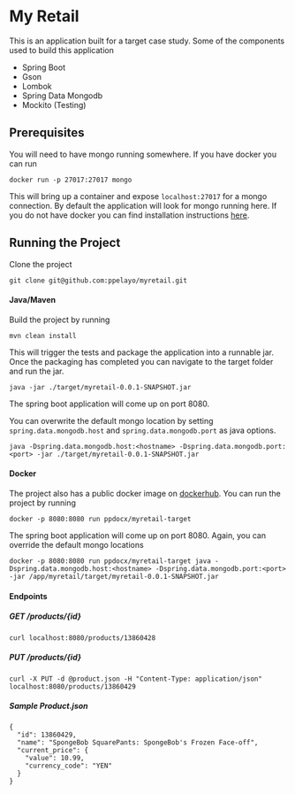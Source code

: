 # My Retail
This is an application built for a target case study.  Some of the components used to build this application

* Spring Boot
* Gson
* Lombok
* Spring Data Mongodb
* Mockito (Testing)

## Prerequisites
You will need to have mongo running somewhere. If you have docker you can run

    docker run -p 27017:27017 mongo

This will bring up a container and expose `localhost:27017` for a mongo connection.  By default the application will look for mongo running here.  If you do not have docker you can find installation instructions [here](https://docs.mongodb.com/manual/installation/).

## Running the Project

Clone the project

    git clone git@github.com:ppelayo/myretail.git

#### Java/Maven
Build the project by running

    mvn clean install

This will trigger the tests and package the application into a runnable jar.  Once the packaging has completed you can navigate to the target folder and run the jar.

    java -jar ./target/myretail-0.0.1-SNAPSHOT.jar

The spring boot application will come up on port 8080.

You can overwrite the default mongo location by setting `spring.data.mongodb.host` and `spring.data.mongodb.port` as java options.

    java -Dspring.data.mongodb.host:<hostname> -Dspring.data.mongodb.port:<port> -jar ./target/myretail-0.0.1-SNAPSHOT.jar


#### Docker
The project also has a public docker image on [dockerhub](https://hub.docker.com/r/ppdocx/myretail-target).  You can run the project by running

    docker -p 8080:8080 run ppdocx/myretail-target

The spring boot application will come up on port 8080. Again, you can override the default mongo locations

    docker -p 8080:8080 run ppdocx/myretail-target java -Dspring.data.mongodb.host:<hostname> -Dspring.data.mongodb.port:<port> -jar /app/myretail/target/myretail-0.0.1-SNAPSHOT.jar


#### Endpoints
##### GET /products/{id}

    curl localhost:8080/products/13860428

##### PUT /products/{id}

    curl -X PUT -d @product.json -H "Content-Type: application/json" localhost:8080/products/13860429


##### Sample Product.json
    {
      "id": 13860429,
      "name": "SpongeBob SquarePants: SpongeBob's Frozen Face-off",
      "current_price": {
        "value": 10.99,
        "currency_code": "YEN"
      }
    }




